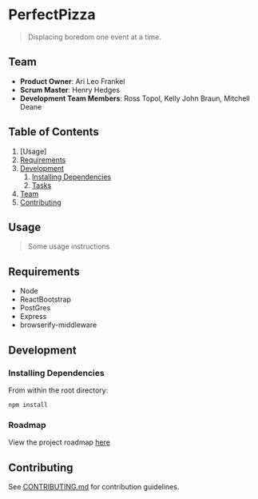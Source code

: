 # PerfectPizza

> Displacing boredom one event at a time.

## Team

  - __Product Owner__: Ari Leo Frankel
  - __Scrum Master__: Henry Hedges
  - __Development Team Members__: Ross Topol, Kelly John Braun, Mitchell Deane

## Table of Contents

1. [Usage]
1. [Requirements](#requirements)
1. [Development](#development)
    1. [Installing Dependencies](#installing-dependencies)
    1. [Tasks](#tasks)
1. [Team](#team)
1. [Contributing](#contributing)

## Usage

> Some usage instructions

## Requirements

- Node
- ReactBootstrap
- PostGres
- Express
- browserify-middleware

## Development

### Installing Dependencies

From within the root directory:

```
npm install
```

### Roadmap

View the project roadmap [here](LINK_TO_PROJECT_ISSUES)


## Contributing

See [CONTRIBUTING.md](https://github.com/unexpected-lion/ourglass/blob/master/contributing.md) for contribution guidelines.
